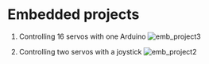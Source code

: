 # Embedded projects
1. Controlling 16 servos with one Arduino
   ![emb_project3](https://github.com/Sakshi-Negi-2001/Embedded-Projects/assets/77374152/e3e1d776-cbfc-4ab9-b582-902b610c59f3)

2. Controlling two servos with a joystick
![emb_project2](https://github.com/Sakshi-Negi-2001/Embedded-Projects/assets/77374152/71f7d054-1194-473a-b1b4-4254e156cc68)
